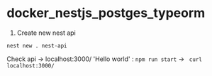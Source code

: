 # docker_nestjs_postges_typeorm

1. Create new nest api
```
nest new . nest-api
```

Check api -> localhost:3000/ 'Hello world' : ```npm run start``` -> ``` curl localhost:3000/```
